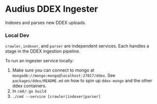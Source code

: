 # Audius DDEX Ingester

Indexes and parses new DDEX uploads.

### Local Dev
`crawler`, `indexer`, and `parser` are independent services. Each handles a stage in the DDEX ingestion pipeline.

To run an ingester service locally:
1. Make sure you can connect to mongo at `mongodb://mongo:mongo@localhost:27017/ddex`. See `packages/ddex/README.md` on how to spin up `ddex-mongo` and the other ddex containers.
2. In `cmd/`: `go build`
3. `./cmd --service [crawler|indexer|parser]`
